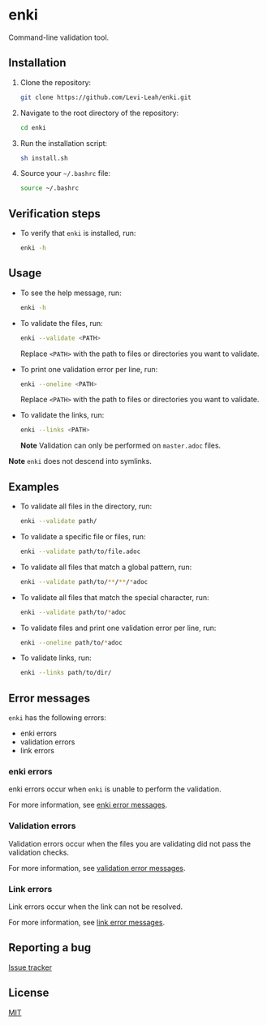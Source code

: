 # enki

Command-line validation tool.

## Installation

1. Clone the repository:
    ```bash
    git clone https://github.com/Levi-Leah/enki.git
    ```

1. Navigate to the root directory of the repository:
    ```bash
    cd enki
    ```

1. Run the installation script:
    ```bash
    sh install.sh
    ```

1. Source your `~/.bashrc` file:
    ```bash
    source ~/.bashrc
    ```

## Verification steps

* To verify that `enki` is installed, run:
    ```bash
    enki -h
    ```

## Usage

* To see the help message, run:
    ```bash
    enki -h
    ```

* To validate the files, run:
    ```bash
    enki --validate <PATH>
    ```
    Replace `<PATH>` with the path to files or directories you want to validate.

* To print one validation error per line, run:
    ```bash
    enki --oneline <PATH>
    ```
    Replace `<PATH>` with the path to files or directories you want to validate.

* To validate the links, run:
    ```bash
    enki --links <PATH>
    ```
    **Note**
    Validation can only be performed on `master.adoc` files.


**Note**
`enki` does not descend into symlinks.

## Examples

* To validate all files in the directory, run:
    ```bash
    enki --validate path/
    ```

* To validate a specific file or files, run:
    ```bash
    enki --validate path/to/file.adoc
    ```

* To validate all files that match a global pattern, run:
    ```bash
    enki --validate path/to/**/**/*adoc
    ```

* To validate all files that match the special character, run:
    ```bash
    enki --validate path/to/*adoc
    ```

* To validate files and print one validation error per line, run:
    ```bash
    enki --oneline path/to/*adoc
    ```

* To validate links, run:
    ```bash
    enki --links path/to/dir/
    ```

## Error messages

`enki` has the following errors:

- enki errors
- validation errors
- link errors

### enki errors

enki errors occur when `enki` is unable to perform the validation.

For more information, see [enki error messages](docs/error-msg.md).

### Validation errors

Validation errors occur when the files you are validating did not pass the validation checks.

For more information, see [validation error messages](docs/error-msg.md).

### Link errors

Link errors occur when the link can not be resolved.

For more information, see [link error messages](docs/error-msg.md).

## Reporting a bug
[Issue tracker](https://github.com/Levi-Leah/enki/issues)


## License
[MIT](https://choosealicense.com/licenses/mit/)
